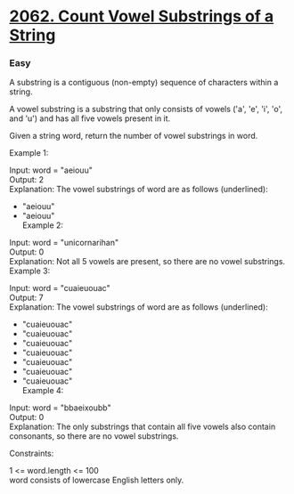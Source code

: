 # [2062. Count Vowel Substrings of a String](https://leetcode.com/contest/weekly-contest-266/problems/count-vowel-substrings-of-a-string/)     
### Easy     
A substring is a contiguous (non-empty) sequence of characters within a string.     
     
A vowel substring is a substring that only consists of vowels ('a', 'e', 'i', 'o', and 'u') and has all five vowels present in it.     
     
Given a string word, return the number of vowel substrings in word.     
     
      
     
Example 1:     
     
Input: word = "aeiouu"     
Output: 2     
Explanation: The vowel substrings of word are as follows (underlined):     
- "aeiouu"     
- "aeiouu"     
Example 2:     
     
Input: word = "unicornarihan"     
Output: 0     
Explanation: Not all 5 vowels are present, so there are no vowel substrings.     
Example 3:     
     
Input: word = "cuaieuouac"     
Output: 7     
Explanation: The vowel substrings of word are as follows (underlined):     
- "cuaieuouac"     
- "cuaieuouac"     
- "cuaieuouac"     
- "cuaieuouac"     
- "cuaieuouac"     
- "cuaieuouac"     
- "cuaieuouac"     
Example 4:     
     
Input: word = "bbaeixoubb"     
Output: 0     
Explanation: The only substrings that contain all five vowels also contain consonants, so there are no vowel substrings.     
      
     
Constraints:     
     
1 <= word.length <= 100     
word consists of lowercase English letters only.